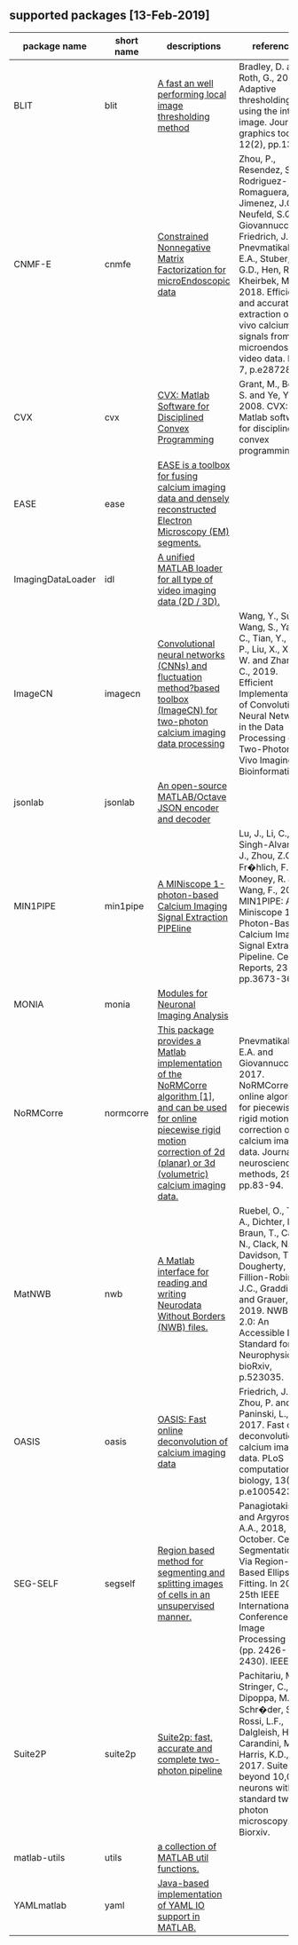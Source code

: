 ## supported packages [13-Feb-2019]
|package name | short name| descriptions| references | added by|
|---|---|---|---|---|
|BLIT|blit|[A fast an well performing local image thresholding method](https://www.mathworks.com/matlabcentral/fileexchange/40854-bradley-local-image-thresholding)|Bradley, D. and Roth, G., 2007. Adaptive thresholding using the integral image. Journal of graphics tools, 12(2), pp.13-21.|Pengcheng Zhou|
|CNMF-E|cnmfe|[Constrained Nonnegative Matrix Factorization for microEndoscopic data](https://github.com/zhoupc/CNMF_E.git)|Zhou, P., Resendez, S.L., Rodriguez-Romaguera, J., Jimenez, J.C., Neufeld, S.Q., Giovannucci, A., Friedrich, J., Pnevmatikakis, E.A., Stuber, G.D., Hen, R. and Kheirbek, M.A., 2018. Efficient and accurate extraction of in vivo calcium signals from microendoscopic video data. ELife, 7, p.e28728.	|Pengcheng Zhou|
|CVX|cvx|[CVX: Matlab Software for Disciplined Convex Programming ](http://cvxr.com/cvx/download/)|Grant, M., Boyd, S. and Ye, Y., 2008. CVX: Matlab software for disciplined convex programming.|Pengcheng Zhou|
|EASE|ease|[EASE is a toolbox for fusing calcium imaging data and densely reconstructed Electron Microscopy (EM) segments.](https://github.com/zhoupc/ease.git)||Pengcheng Zhou|
|ImagingDataLoader|idl|[A unified MATLAB loader for all type of video imaging data (2D / 3D).](https://github.com/zhoupc/ImagingDataLoader.git)||Pengcheng Zhou|
|ImageCN|imagecn|[Convolutional neural networks (CNNs) and fluctuation method?based toolbox (ImageCN) for two-photon calcium imaging data processing](https://github.com/ZhangChenLab/ImageCN.git)|Wang, Y., Su, F., Wang, S., Yang, C., Tian, Y., Yuan, P., Liu, X., Xiong, W. and Zhang, C., 2019. Efficient Implementation of Convolutional Neural Networks in the Data Processing of Two-Photon In Vivo Imaging. Bioinformatics.|Pengcheng Zhou|
|jsonlab|jsonlab|[An open-source MATLAB/Octave JSON encoder and decoder](https://github.com/fangq/jsonlab.git)||Pengcheng Zhou|
|MIN1PIPE|min1pipe|[A MINiscope 1-photon-based Calcium Imaging Signal Extraction PIPEline](https://github.com/JinghaoLu/MIN1PIPE.git)|Lu, J., Li, C., Singh-Alvarado, J., Zhou, Z.C., Fr�hlich, F., Mooney, R. and Wang, F., 2018. MIN1PIPE: A Miniscope 1-Photon-Based Calcium Imaging Signal Extraction Pipeline. Cell Reports, 23(12), pp.3673-3684.|Pengcheng Zhou|
|MONIA|monia|[Modules for Neuronal Imaging Analysis](https://github.com/zhoupc/monia.git)||Pengcheng Zhou|
|NoRMCorre|normcorre|[This package provides a Matlab implementation of the NoRMCorre algorithm [1], and can be used for online piecewise rigid motion correction of 2d (planar) or 3d (volumetric) calcium imaging data.](https://github.com/flatironinstitute/NoRMCorre.git)|Pnevmatikakis, E.A. and Giovannucci, A., 2017. NoRMCorre: An online algorithm for piecewise rigid motion correction of calcium imaging data. Journal of neuroscience methods, 291, pp.83-94.|Pengcheng Zhou|
|MatNWB|nwb|[A Matlab interface for reading and writing Neurodata Without Borders (NWB) files.](https://github.com/NeurodataWithoutBorders/matnwb.git)|Ruebel, O., Tritt, A., Dichter, B., Braun, T., Cain, N., Clack, N., Davidson, T.J., Dougherty, M., Fillion-Robin, J.C., Graddis, N. and Grauer, M., 2019. NWB: N 2.0: An Accessible Data Standard for Neurophysiology. bioRxiv, p.523035.|Pengcheng Zhou|
|OASIS|oasis|[OASIS: Fast online deconvolution of calcium imaging data](https://github.com/zhoupc/OASIS_matlab.git)|Friedrich, J., Zhou, P. and Paninski, L., 2017. Fast online deconvolution of calcium imaging data. PLoS computational biology, 13(3), p.e1005423.|Pengcheng Zhou|
|SEG-SELF|segself|[Region based method for segmenting and splitting images of cells in an unsupervised manner.](https://www.mathworks.com/matlabcentral/fileexchange/67313-cell-segmentation-seg-self-method)|Panagiotakis, C. and Argyros, A.A., 2018, October. Cell Segmentation Via Region-Based Ellipse Fitting. In 2018 25th IEEE International Conference on Image Processing (ICIP) (pp. 2426-2430). IEEE.|Pengcheng Zhou|
|Suite2P|suite2p|[Suite2p: fast, accurate and complete two-photon pipeline](https://github.com/cortex-lab/Suite2P.git)|Pachitariu, M., Stringer, C., Dipoppa, M., Schr�der, S., Rossi, L.F., Dalgleish, H., Carandini, M. and Harris, K.D., 2017. Suite2p: beyond 10,000 neurons with standard two-photon microscopy. Biorxiv.|Pengcheng Zhou|
|matlab-utils|utils|[a collection of MATLAB util functions.](https://github.com/zhoupc/matlab-utils.git)||Pengcheng Zhou|
|YAMLmatlab|yaml|[Java-based implementation of YAML IO support in MATLAB.](https://github.com/ewiger/yamlmatlab.git)||Pengcheng Zhou|
